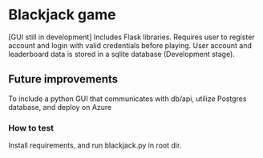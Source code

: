 # Blackjack game

[GUI still in development]
Includes Flask libraries.
Requires user to register account and login with valid credentials before playing. User account and leaderboard data is stored in a sqlite database (Development stage).

## Future improvements

To include a python GUI that communicates with db/api, utilize Postgres database, and deploy on Azure

### How to test

Install requirements, and run blackjack.py in root dir.
